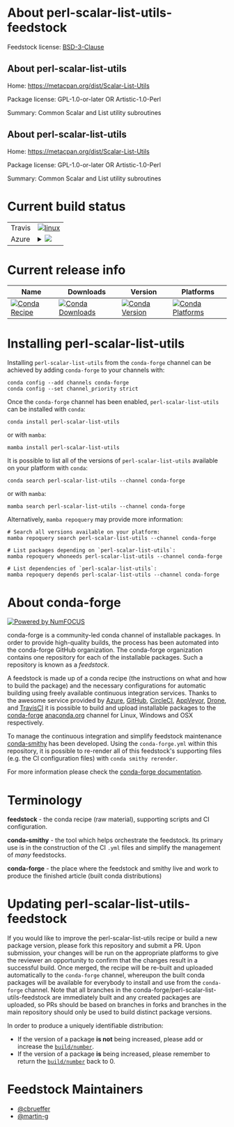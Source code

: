 About perl-scalar-list-utils-feedstock
======================================

Feedstock license: [BSD-3-Clause](https://github.com/conda-forge/perl-scalar-list-utils-feedstock/blob/main/LICENSE.txt)


About perl-scalar-list-utils
----------------------------

Home: https://metacpan.org/dist/Scalar-List-Utils

Package license: GPL-1.0-or-later OR Artistic-1.0-Perl

Summary: Common Scalar and List utility subroutines

About perl-scalar-list-utils
----------------------------

Home: https://metacpan.org/dist/Scalar-List-Utils

Package license: GPL-1.0-or-later OR Artistic-1.0-Perl

Summary: Common Scalar and List utility subroutines

Current build status
====================


<table><tr>
    <td>Travis</td>
    <td>
      <a href="https://app.travis-ci.com/conda-forge/perl-scalar-list-utils-feedstock">
        <img alt="linux" src="https://img.shields.io/travis/com/conda-forge/perl-scalar-list-utils-feedstock/main.svg?label=Linux">
      </a>
    </td>
  </tr>
    
  <tr>
    <td>Azure</td>
    <td>
      <details>
        <summary>
          <a href="https://dev.azure.com/conda-forge/feedstock-builds/_build/latest?definitionId=16934&branchName=main">
            <img src="https://dev.azure.com/conda-forge/feedstock-builds/_apis/build/status/perl-scalar-list-utils-feedstock?branchName=main">
          </a>
        </summary>
        <table>
          <thead><tr><th>Variant</th><th>Status</th></tr></thead>
          <tbody><tr>
              <td>linux_64</td>
              <td>
                <a href="https://dev.azure.com/conda-forge/feedstock-builds/_build/latest?definitionId=16934&branchName=main">
                  <img src="https://dev.azure.com/conda-forge/feedstock-builds/_apis/build/status/perl-scalar-list-utils-feedstock?branchName=main&jobName=linux&configuration=linux%20linux_64_" alt="variant">
                </a>
              </td>
            </tr><tr>
              <td>linux_aarch64</td>
              <td>
                <a href="https://dev.azure.com/conda-forge/feedstock-builds/_build/latest?definitionId=16934&branchName=main">
                  <img src="https://dev.azure.com/conda-forge/feedstock-builds/_apis/build/status/perl-scalar-list-utils-feedstock?branchName=main&jobName=linux&configuration=linux%20linux_aarch64_" alt="variant">
                </a>
              </td>
            </tr><tr>
              <td>linux_ppc64le</td>
              <td>
                <a href="https://dev.azure.com/conda-forge/feedstock-builds/_build/latest?definitionId=16934&branchName=main">
                  <img src="https://dev.azure.com/conda-forge/feedstock-builds/_apis/build/status/perl-scalar-list-utils-feedstock?branchName=main&jobName=linux&configuration=linux%20linux_ppc64le_" alt="variant">
                </a>
              </td>
            </tr><tr>
              <td>osx_64</td>
              <td>
                <a href="https://dev.azure.com/conda-forge/feedstock-builds/_build/latest?definitionId=16934&branchName=main">
                  <img src="https://dev.azure.com/conda-forge/feedstock-builds/_apis/build/status/perl-scalar-list-utils-feedstock?branchName=main&jobName=osx&configuration=osx%20osx_64_" alt="variant">
                </a>
              </td>
            </tr>
          </tbody>
        </table>
      </details>
    </td>
  </tr>
</table>

Current release info
====================

| Name | Downloads | Version | Platforms |
| --- | --- | --- | --- |
| [![Conda Recipe](https://img.shields.io/badge/recipe-perl--scalar--list--utils-green.svg)](https://anaconda.org/conda-forge/perl-scalar-list-utils) | [![Conda Downloads](https://img.shields.io/conda/dn/conda-forge/perl-scalar-list-utils.svg)](https://anaconda.org/conda-forge/perl-scalar-list-utils) | [![Conda Version](https://img.shields.io/conda/vn/conda-forge/perl-scalar-list-utils.svg)](https://anaconda.org/conda-forge/perl-scalar-list-utils) | [![Conda Platforms](https://img.shields.io/conda/pn/conda-forge/perl-scalar-list-utils.svg)](https://anaconda.org/conda-forge/perl-scalar-list-utils) |

Installing perl-scalar-list-utils
=================================

Installing `perl-scalar-list-utils` from the `conda-forge` channel can be achieved by adding `conda-forge` to your channels with:

```
conda config --add channels conda-forge
conda config --set channel_priority strict
```

Once the `conda-forge` channel has been enabled, `perl-scalar-list-utils` can be installed with `conda`:

```
conda install perl-scalar-list-utils
```

or with `mamba`:

```
mamba install perl-scalar-list-utils
```

It is possible to list all of the versions of `perl-scalar-list-utils` available on your platform with `conda`:

```
conda search perl-scalar-list-utils --channel conda-forge
```

or with `mamba`:

```
mamba search perl-scalar-list-utils --channel conda-forge
```

Alternatively, `mamba repoquery` may provide more information:

```
# Search all versions available on your platform:
mamba repoquery search perl-scalar-list-utils --channel conda-forge

# List packages depending on `perl-scalar-list-utils`:
mamba repoquery whoneeds perl-scalar-list-utils --channel conda-forge

# List dependencies of `perl-scalar-list-utils`:
mamba repoquery depends perl-scalar-list-utils --channel conda-forge
```


About conda-forge
=================

[![Powered by
NumFOCUS](https://img.shields.io/badge/powered%20by-NumFOCUS-orange.svg?style=flat&colorA=E1523D&colorB=007D8A)](https://numfocus.org)

conda-forge is a community-led conda channel of installable packages.
In order to provide high-quality builds, the process has been automated into the
conda-forge GitHub organization. The conda-forge organization contains one repository
for each of the installable packages. Such a repository is known as a *feedstock*.

A feedstock is made up of a conda recipe (the instructions on what and how to build
the package) and the necessary configurations for automatic building using freely
available continuous integration services. Thanks to the awesome service provided by
[Azure](https://azure.microsoft.com/en-us/services/devops/), [GitHub](https://github.com/),
[CircleCI](https://circleci.com/), [AppVeyor](https://www.appveyor.com/),
[Drone](https://cloud.drone.io/welcome), and [TravisCI](https://travis-ci.com/)
it is possible to build and upload installable packages to the
[conda-forge](https://anaconda.org/conda-forge) [anaconda.org](https://anaconda.org/)
channel for Linux, Windows and OSX respectively.

To manage the continuous integration and simplify feedstock maintenance
[conda-smithy](https://github.com/conda-forge/conda-smithy) has been developed.
Using the ``conda-forge.yml`` within this repository, it is possible to re-render all of
this feedstock's supporting files (e.g. the CI configuration files) with ``conda smithy rerender``.

For more information please check the [conda-forge documentation](https://conda-forge.org/docs/).

Terminology
===========

**feedstock** - the conda recipe (raw material), supporting scripts and CI configuration.

**conda-smithy** - the tool which helps orchestrate the feedstock.
                   Its primary use is in the construction of the CI ``.yml`` files
                   and simplify the management of *many* feedstocks.

**conda-forge** - the place where the feedstock and smithy live and work to
                  produce the finished article (built conda distributions)


Updating perl-scalar-list-utils-feedstock
=========================================

If you would like to improve the perl-scalar-list-utils recipe or build a new
package version, please fork this repository and submit a PR. Upon submission,
your changes will be run on the appropriate platforms to give the reviewer an
opportunity to confirm that the changes result in a successful build. Once
merged, the recipe will be re-built and uploaded automatically to the
`conda-forge` channel, whereupon the built conda packages will be available for
everybody to install and use from the `conda-forge` channel.
Note that all branches in the conda-forge/perl-scalar-list-utils-feedstock are
immediately built and any created packages are uploaded, so PRs should be based
on branches in forks and branches in the main repository should only be used to
build distinct package versions.

In order to produce a uniquely identifiable distribution:
 * If the version of a package **is not** being increased, please add or increase
   the [``build/number``](https://docs.conda.io/projects/conda-build/en/latest/resources/define-metadata.html#build-number-and-string).
 * If the version of a package **is** being increased, please remember to return
   the [``build/number``](https://docs.conda.io/projects/conda-build/en/latest/resources/define-metadata.html#build-number-and-string)
   back to 0.

Feedstock Maintainers
=====================

* [@cbrueffer](https://github.com/cbrueffer/)
* [@martin-g](https://github.com/martin-g/)

